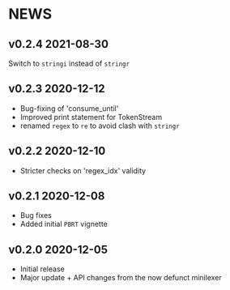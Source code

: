 NEWS
============

v0.2.4 2021-08-30
------------------

Switch to `stringi` instead of `stringr`

v0.2.3 2020-12-12
------------------

* Bug-fixing of 'consume_until'
* Improved print statement for TokenStream
* renamed `regex` to `re` to avoid clash with `stringr`

v0.2.2 2020-12-10
------------------

* Stricter checks on 'regex_idx' validity

v0.2.1 2020-12-08
------------------

* Bug fixes
* Added initial `PBRT` vignette

v0.2.0 2020-12-05
------------------

* Initial release
* Major update + API changes from the now defunct minilexer
